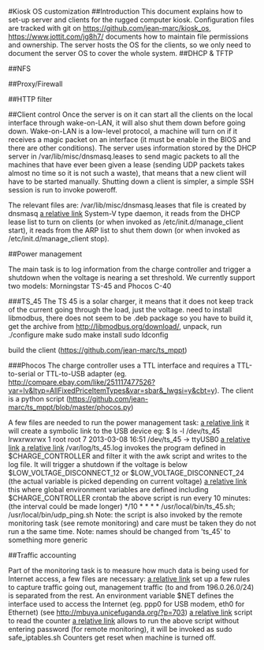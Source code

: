 #Kiosk OS customization 
##Introduction
This document explains how to set-up server and clients for the rugged computer kiosk.
Configuration files are tracked with git on https://github.com/jean-marc/kiosk_os, https://www.jottit.com/jg8h7/ documents how to maintain file permissions and ownership. 
The server hosts the OS for the clients, so we only need to document the server OS to cover the whole system. 
##DHCP & TFTP

##NFS

##Proxy/Firewall

##HTTP filter

##Client control
Once the server is on it can start all the clients on the local interface through wake-on-LAN, it will also shut them down before going down.
Wake-on-LAN is a low-level protocol, a machine will turn on if it receives a magic packet on an interface (it must be enable in the BIOS and there are other conditions).
The server uses information stored by the DHCP server in /var/lib/misc/dnsmasq.leases to send magic packets to all the machines that have ever been given a lease (sending UDP packets takes almost no time so it is not such a waste), that means that a new client will have to be started manually.
Shutting down a client is simpler, a simple SSH session is run to invoke poweroff.

The relevant files are:
/var/lib/misc/dnsmasq.leases
	that file is created by dnsmasq
[a relative link](/etc_server/init.d/manage_client)
	System-V type daemon, it reads from the DHCP lease list to turn on clients (or when invoked as /etc/init.d/manage_client start), it reads from the ARP list to shut them down (or when invoked as /etc/init.d/manage_client stop).


##Power management

The main task is to log information from the charge controller and trigger a shutdown when the voltage is nearing a set threshold.
We currently support two models: Morningstar TS-45 and Phocos C-40

###TS_45
The TS 45 is a solar charger, it means that it does not keep track of the current going through the load, just the voltage. 
need to install libmodbus, there does not seem to be .deb package so you have to build it, get the archive from http://libmodbus.org/download/, unpack, run 
./configure 
make
sudo make install
sudo ldconfig

build the client (https://github.com/jean-marc/ts_mppt)

###Phocos
The charge controller uses a TTL interface and requires a TTL-to-serial or TTL-to-USB adapter (eg. http://compare.ebay.com/like/251117477526?var=lv&ltyp=AllFixedPriceItemTypes&var=sbar&_lwgsi=y&cbt=y). The client is a python script (https://github.com/jean-marc/ts_mppt/blob/master/phocos.py)

A few files are needed to run the power management task:
[a relative link](/etc_server/udev/rules.d/99-persistent-usb_serial_2.rules)
	it will create a symbolic link to the USB device eg:
	$ ls -l /dev/ts_45 
	lrwxrwxrwx 1 root root 7 2013-03-08 16:51 /dev/ts_45 -> ttyUSB0
[a relative link](/usr/local/bin/ts_45.sh)
[a relative link](/usr/local/bin/ts_45.awk)
/var/log/ts_45.log
	invokes the program defined in $CHARGE_CONTROLLER and filter it with the awk script and writes to the log file. It will trigger a shutdown if the voltage is below $LOW_VOLTAGE_DISCONNECT_12 or $LOW_VOLTAGE_DISCONNECT_24 (the actual variable is picked depending on current voltage)
[a relative link](/etc_server/profile.d/kiosk_parameters.sh)
	this where global environment variables are defined including $CHARGE_CONTROLLER
crontab
	the above script is run every 10 minutes: (the interval could be made longer)
	*/10 * * * * /usr/local/bin/ts_45.sh; /usr/local/bin/udp_ping.sh
Note: the script is also invoked by the remote monitoring task (see remote monitoring) and care must be taken they do not run a the same time.
Note: names should be changed from 'ts_45' to something more generic

##Traffic accounting

Part of the monitoring task is to measure how much data is being used for Internet access, a few files are necessary:
[a relative link](/etc_server/init/traffic_accounting.conf)
	set up a few rules to capture traffic going out, management traffic (to and from 196.0.26.0/24) is separated from the rest. An environment variable $NET defines the interface used to access the Internet (eg. ppp0 for USB modem, eth0 for Ethernet) (see http://mbuya.unicefuganda.org/?p=703)
[a relative link](/usr/local/bin/safe_iptables.sh)
	script to read the counter
[a relative link](/etc_server/sudoers.d/safe_iptables)
	allows to run the above script without entering password (for remote monitoring), it will be invoked as sudo safe_iptables.sh
Counters get reset when machine is turned off.
